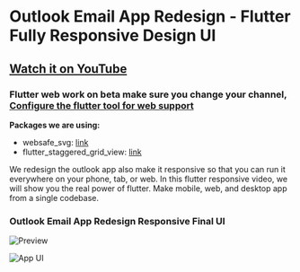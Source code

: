 # Outlook Email App Redesign - Flutter Fully Responsive Design UI

## [Watch it on YouTube](https://youtu.be/0mp-Ok00WZE)


 ### Flutter web work on beta make sure you change your channel, [Configure the flutter tool for web support](https://flutter.dev/docs/get-started/web)

**Packages we are using:**

- websafe_svg: [link](https://pub.dev/packages/websafe_svg)
- flutter_staggered_grid_view: [link](https://pub.dev/packages/flutter_staggered_grid_view)

We redesign the outlook app also make it responsive so that you can run it everywhere on your phone, tab, or web. In this flutter responsive video, we will show you the real power of flutter. Make mobile, web, and desktop app from a single codebase.

### Outlook Email App Redesign Responsive Final UI

![Preview](/gif.gif)

![App UI](/ui.png)
